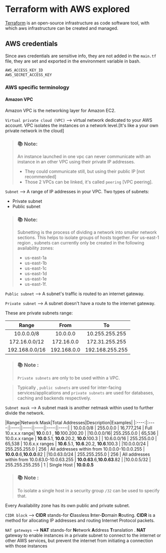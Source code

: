 # Terraform with AWS explored

[Terraform](https://www.terraform.io/) is an open-source infrastructure as code software tool, with which
aws infrastructure can be created and managed.

## AWS credentials

Since aws credentials are sensitive info, they are not added in the `main.tf` file,
they are set and exported in the environment variable in bash.

```bash
AWS_ACCESS_KEY_ID
AWS_SECRET_ACCESS_KEY
```

### AWS specific terminology

#### Amazon VPC

Amazon VPC is the networking layer for Amazon EC2.

`Virtual private cloud (VPC)` --> virtual network dedicated to your AWS account. 
VPC isolates the instances on a network level.[It's like a your own private network in the cloud]

> ### 📚 Note:
> An instance launched in one vpc can never communicate with an instance in an other VPC using their private IP addresses.
>    - They could communicate still, but using their public IP [not recommended]
>   - Those 2 VPCs can be linked, it's called `peering` [VPC peering].


`Subnet` —-> A range of IP addresses in your VPC.
Two types of subnets:
   - Private subnet
   - Public subnet
> ### 📚 Note:
> Subnetting is the process of dividing a network into smaller network sections. This helps to isolate groups of hosts together.
> For us-east-1 region , subnets can currently only be created in the 
> following availability zones: 
> * us-east-1a 
> * us-east-1b 
> * us-east-1c
> * us-east-1d
> * us-east-1e
> * us-east-1f.

`Public subnet` --> A subnet's traffic is routed to an internet gateway.

`Private subnet` --> A subnet doesn't have a route to the internet gateway.

These are private subnets range:

| Range     |  From   | To    |
|:---------:|:-------:|:-------:| 
| 10.0.0.0/8 |10.0.0.0 | 10.255.255.255 |
| 172.16.0.0/12 | 172.16.0.0 | 172.31.255.255 |
| 192.168.0.0/16 | 192.168.0.0 | 192.168.255.255 |


> ### 📚 Note :
> `Private subnets` are only to be used within a VPC.

> Typically , `public subnets` are used for inter-facing services/applications and `private subnets` are used for databases, caching and backends respectively.



`Subnet mask` -->  A  subnet mask is another netmask within used to further divide the network.

|Range|Network Mask|Total Addresses|Description|Examples|
|:----:|:----:|:----:|:----:|:----:|:----:|:----:|
| 10.0.0.0/8 | 255.0.0.0 | 16,777,214 | Full 10.x.x.x range| **10**.0.0.1 , **10**.100.200.20 |
|10.0.0.0/16| 255.255.0.0 | 65,536 | 10.0.x.x range | **10.0**.5.1, **10.0**.20.2, **10.0**.100.3 |
| 10.6.0.0/16 | 255.255.0.0 | 65,538 | 10.6.x.x ranges | **10.6**.5.1, **10.6**.20.2, **10.6**.100.3 |
|10.0.0.0/24 | 255.255.255.0 | 256 | All addresses within from 10.0.0.0-10.0.0.255 | **10.0.0**.6,**10.0.0**.82 |
|10.0.63.0/24 | 255.255.255.0 | 256 | All addresses within from 10.0.63.0-10.0.63.255 | **10.0.63**.6,**10.0.63**.82 |
|10.0.0.5/32 | 255.255.255.255 | 1 | Single Host | **10.0.0.5**

> ### 📚 Note :
> To isolate a single host in a security group `/32` can be used to specify that.

Every Availability zone has its own public and private subnet.

`CIDR block` --> **CIDR** stands-for  **C**lassless **I**nter-**D**omain **R**outing. **CIDR**  is a method for allocating IP addresses and routing Internet Protocol packets. 

`NAT gateways` --> **NAT** stands-for **N**etwork **A**ddress **T**ranslation  . **NAT** gateway to enable instances in a private subnet to connect to the internet or other AWS services, but prevent the internet from initiating a connection with those instances